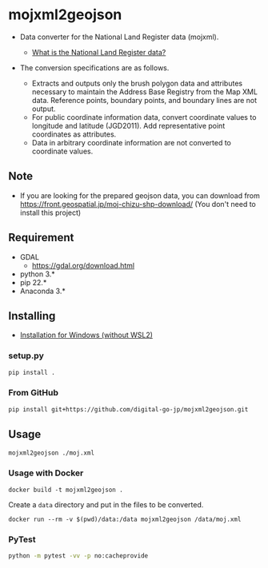 # mojxml2geojson

- Data converter for the National Land Register data (mojxml).
  - [What is the National Land Register data?](https://data-gov.note.jp/n/n367f1e368d22#a12a292e-4301-4cf1-979f-74f3bef09999)

- The conversion specifications are as follows.
  - Extracts and outputs only the brush polygon data and attributes necessary to maintain the Address Base Registry from the Map XML data. Reference points, boundary points, and boundary lines are not output.
  - For public coordinate information data, convert coordinate values to longitude and latitude (JGD2011). Add representative point coordinates as attributes.
  - Data in arbitrary coordinate information are not converted to coordinate values.

## Note
- If you are looking for the prepared geojson data, you can download from https://front.geospatial.jp/moj-chizu-shp-download/ (You don't need to install this project)

## Requirement

- GDAL
  - https://gdal.org/download.html
- python 3.*
- pip 22.*
- Anaconda 3.*

## Installing

- [Installation for Windows (without WSL2)](./build-windows.md)

### setup.py

```bash
pip install .
```

### From GitHub

```bash
pip install git+https://github.com/digital-go-jp/mojxml2geojson.git
```

## Usage

```bash
mojxml2geojson ./moj.xml
```

### Usage with Docker

```
docker build -t mojxml2geojson .
```

Create a `data` directory and put in the files to be converted.

```
docker run --rm -v $(pwd)/data:/data mojxml2geojson /data/moj.xml 
```

### PyTest

```bash
python -m pytest -vv -p no:cacheprovide
```
